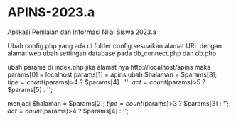 # APINS-2023.a
Aplikasi Penilaian dan Informasi Nilai Siswa 2023.a

Ubah config.php yang ada di folder config sesuaikan alamat URL dengan alamat web
ubah settingan database pada db_connect.php dan db.php

ubah params di index.php
jika alamat nya http://localhost/apins
maka params[0] = localhost
params[1] = apins
ubah 
$halaman = $params[3];
$tipe = count($params)>4 ? $params[4] : '';
$act = count($params)>5 ? $params[5] : '';

menjadi 
$halaman = $params[2];
$tipe = count($params)>3 ? $params[3] : '';
$act = count($params)>4 ? $params[4] : '';
